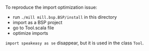 To reproduce the import optimization issue:

- run `./mill mill.bsp.BSP/install` in this directory
- import as a BSP project
- go to Tool.scala file
- optimize imports

`import speakeasy as se` disappear, but it is used in the class `Tool`.